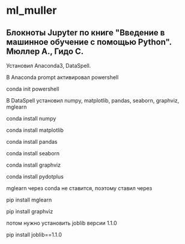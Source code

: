 # ml_muller
## Блокноты Jupyter по книге "Введение в машинное обучение с помощью Python". Мюллер А., Гидо С.

Установил Anaconda3, DataSpell.

В Anaconda prompt активировал powershell

conda init powershell

В DataSpell установил numpy, matplotlib, pandas, seaborn, graphviz, mglearn

conda install numpy

conda install matplotlib

conda install pandas

conda install seaborn

conda install graphviz

conda install pydotplus

mglearn через conda не ставится, поэтому ставил через

pip install mglearn 

pip install graphviz

потом нужно установить joblib версии 1.1.0

pip install joblib==1.1.0



